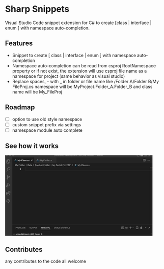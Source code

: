 # Sharp Snippets

Visual Studio Code snippet extension for C# to create [class | interface | enum ] with namespace auto-completion.

## Features

- Snippet to create [ class | interface | enum ] with namespace auto-completion
- Namespace auto-completion can be read from csproj RootNamespace property or if not exist, the extension will use csproj file name as a namespace for project (same behavior as visual studio)
- Replace spaces, - with _ in folder or file name like /Folder A/Folder B/My FileProj.cs namespace will be MyProject.Folder_A.Folder_B and class name will be My_FileProj

## Roadmap
- [ ] option to use old style namespace
- [ ] custom snippet prefix via settings
- [ ] namespace module auto complete

## See how it works
  
![Example](images/example.gif)


## Contributes
any contributes to the code all welcome

